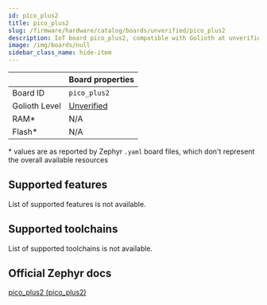 ```yaml
---
id: pico_plus2
title: pico_plus2
slug: /firmware/hardware/catalog/boards/unverified/pico_plus2
description: IoT board pico_plus2, compatible with Golioth at unverified level.
image: /img/boards/null
sidebar_class_name: hide-item
---
```


[//]: # (This is an auto-generated file, do not edit! Changes to it will be lost upon re-generation)



|                | Board properties     |
| -------------  | -------------------- |
| Board ID       | `pico_plus2` |
| Golioth Level  | [Unverified](/firmware/hardware#unverified-boards) |
| RAM*           | N/A |
| Flash*         | N/A |

\* values are as reported by Zephyr `.yaml` board files, which don't represent the overall available resources



## Supported features

List of supported features is not available.

## Supported toolchains

List of supported toolchains is not available.

## Official Zephyr docs

[pico_plus2 (pico_plus2)](https://docs.zephyrproject.org/latest/boards/pimoroni/pico_plus2/doc/index.html)

